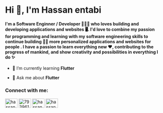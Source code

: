 <h1 >Hi 👋, I'm Hassan entabi</h1>
<h4 >I'm a Software Enginner / Developer 👨🏻‍💻 who loves building and developing applications and websites 🖥️. I'd love to combine my passion for programming and learning with my software engineering skills to continue building 🧑‍💻 more personalized applications and websites for people . I have a passion to learn everything new ❤, contributing to the progress of mankind, and show creativity and possibilities in everything I do ✨</h4>

- 🌱 I’m currently learning **Flutter**

- 💬 Ask me about **Flutter**

<h3 align="left">Connect with me:</h3>
<p align="left">
<a href="https://linkedin.com/in/hassanentabi" target="blank"><img align="center" src="https://cdn.jsdelivr.net/npm/simple-icons@3.0.1/icons/linkedin.svg" alt="hassanentabi" height="30" width="40" /></a>
<a href="https://stackoverflow.com/users/7939615/hassan-entabi" target="blank"><img align="center" src="https://cdn.jsdelivr.net/npm/simple-icons@3.0.1/icons/stackoverflow.svg" alt="7939615/hassan-entabi" height="30" width="40" /></a>
<a href="https://fb.com/hassan.entabi" target="blank"><img align="center" src="https://cdn.jsdelivr.net/npm/simple-icons@3.0.1/icons/facebook.svg" alt="hassan.entabi" height="30" width="40" /></a>
<a href="https://instagram.com/hassan.entabi" target="blank"><img align="center" src="https://cdn.jsdelivr.net/npm/simple-icons@3.0.1/icons/instagram.svg" alt="hassan.entabi" height="30" width="40" /></a>
</p>


